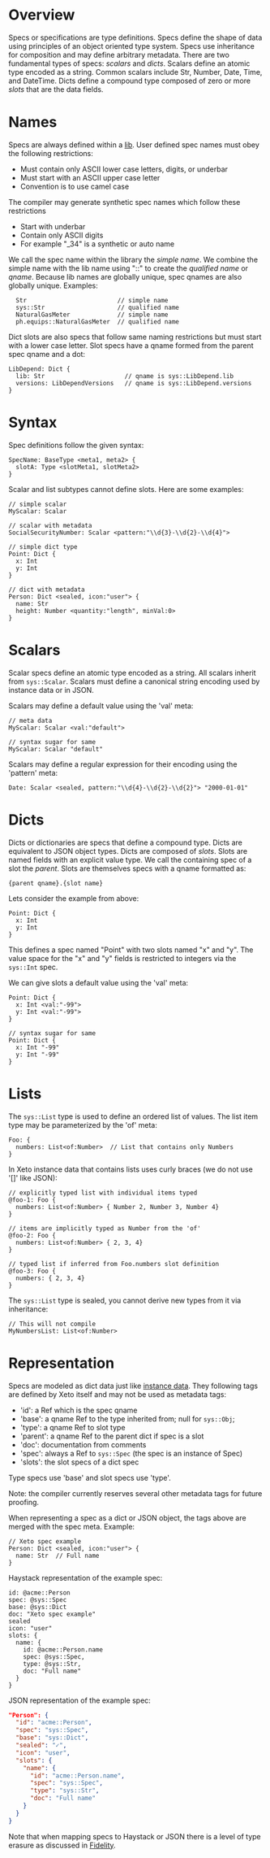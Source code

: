 # Overview

Specs or specifications are type definitions.  Specs define the shape
of data using principles of an object oriented type system.  Specs
use inheritance for composition and may define arbitrary metadata.
There are two fundamental types of specs: *scalars* and *dicts*. Scalars
define an atomic type encoded as a string. Common scalars include Str,
Number, Date, Time, and DateTime. Dicts define a compound type composed
of zero or more *slots* that are the data fields.

# Names

Specs are always defined within a [lib](Libs.md).  User defined spec
names must obey the following restrictions:
  - Must contain only ASCII lower case letters, digits, or underbar
  - Must start with an ASCII upper case letter
  - Convention is to use camel case

The compiler may generate synthetic spec names which follow these restrictions
  - Start with underbar
  - Contain only ASCII digits
  - For example "_34" is a synthetic or auto name

We call the spec name within the library the *simple name*.  We combine
the simple name with the lib name using "::" to create the *qualified name*
or *qname*. Because lib names are globally unique, spec qnames are also
globally unique.  Examples:

```
  Str                         // simple name
  sys::Str                    // qualified name
  NaturalGasMeter             // simple name
  ph.equips::NaturalGasMeter  // qualified name
```

Dict slots are also specs that follow same naming restrictions but must start
with a lower case letter.  Slot specs have a qname formed from the parent
spec qname and a dot:

```
LibDepend: Dict {
  lib: Str                      // qname is sys::LibDepend.lib
  versions: LibDependVersions   // qname is sys::LibDepend.versions
}
```

# Syntax

Spec definitions follow the given syntax:

```xeto
SpecName: BaseType <meta1, meta2> {
  slotA: Type <slotMeta1, slotMeta2>
}
```

Scalar and list subtypes cannot define slots.  Here are some examples:

```xeto
// simple scalar
MyScalar: Scalar

// scalar with metadata
SocialSecurityNumber: Scalar <pattern:"\\d{3}-\\d{2}-\\d{4}">

// simple dict type
Point: Dict {
  x: Int
  y: Int
}

// dict with metadata
Person: Dict <sealed, icon:"user"> {
  name: Str
  height: Number <quantity:"length", minVal:0>
}
```

# Scalars

Scalar specs define an atomic type encoded as a string.  All scalars
inherit from `sys::Scalar`.  Scalars must define a canonical string
encoding used by instance data or in JSON.

Scalars may define a default value using the 'val' meta:

```xeto
// meta data
MyScalar: Scalar <val:"default">

// syntax sugar for same
MyScalar: Scalar "default"
```
Scalars may define a regular expression for their encoding
using the 'pattern' meta:

```xeto
Date: Scalar <sealed, pattern:"\\d{4}-\\d{2}-\\d{2}"> "2000-01-01"
```

# Dicts

Dicts or dictionaries are specs that define a compound type.  Dicts
are equivalent to JSON object types.  Dicts are composed of *slots*.
Slots are named fields with an explicit value type.  We call the
containing spec of a slot the *parent*.  Slots are themselves specs
with a qname formatted as:

```
{parent qname}.{slot name}
```

Lets consider the example from above:

```xeto
Point: Dict {
  x: Int
  y: Int
}
```

This defines a spec named "Point" with two slots named "x" and "y".
The value space for the "x" and "y" fields is restricted to integers
via the `sys::Int` spec.

We can give slots a default value using the 'val' meta:

```xeto
Point: Dict {
  x: Int <val:"-99">
  y: Int <val:"-99">
}

// syntax sugar for same
Point: Dict {
  x: Int "-99"
  y: Int "-99"
}
```

# Lists

The `sys::List` type is used to define an ordered list of values.
The list item type may be parameterized by the 'of' meta:

```xeto
Foo: {
  numbers: List<of:Number>  // List that contains only Numbers
}
```

In Xeto instance data that contains lists uses curly braces (we do
not use '[]' like JSON):

```xeto
// explicitly typed list with individual items typed
@foo-1: Foo {
  numbers: List<of:Number> { Number 2, Number 3, Number 4}
}

// items are implicitly typed as Number from the 'of'
@foo-2: Foo {
  numbers: List<of:Number> { 2, 3, 4}
}

// typed list if inferred from Foo.numbers slot definition
@foo-3: Foo {
  numbers: { 2, 3, 4}
}
```

The `sys::List` type is sealed, you cannot derive new types
from it via inheritance:

```xeto
// This will not compile
MyNumbersList: List<of:Number>
```

# Representation

Specs are modeled as dict data just like [instance data](Instances.md).
They following tags are defined by Xeto itself and may not be used
as metadata tags:

  - 'id': a Ref which is the spec qname
  - 'base': a qname Ref to the type inherited from; null for `sys::Obj`;
  - 'type': a qname Ref to slot type
  - 'parent': a qname Ref to the parent dict if spec is a slot
  - 'doc': documentation from comments
  - 'spec': always a Ref to `sys::Spec` (the spec is an instance of Spec)
  - 'slots': the slot specs of a dict spec

Type specs use 'base' and slot specs use 'type'.

Note: the compiler currently reserves several other metadata tags for
future proofing.

When representing a spec as a dict or JSON object, the tags above are
merged with the spec meta.  Example:

```xeto
// Xeto spec example
Person: Dict <sealed, icon:"user"> {
  name: Str  // Full name
}
```

Haystack representation of the example spec:

```
id: @acme::Person
spec: @sys::Spec
base: @sys::Dict
doc: "Xeto spec example"
sealed
icon: "user"
slots: {
  name: {
    id: @acme::Person.name
    spec: @sys::Spec,
    type: @sys::Str,
    doc: "Full name"
  }
}
```

JSON representation of the example spec:

```json
"Person": {
  "id": "acme::Person",
  "spec": "sys::Spec",
  "base": "sys::Dict",
  "sealed": "✓",
  "icon": "user",
  "slots": {
    "name": {
      "id": "acme::Person.name",
      "spec": "sys::Spec",
      "type": "sys::Str",
      "doc": "Full name"
    }
  }
}
```

Note that when mapping specs to Haystack or JSON there is a level
of type erasure as discussed in [Fidelity](Fidelity.md).






